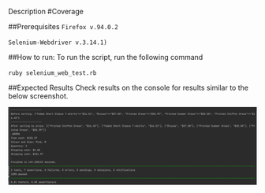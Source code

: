 Description
#Coverage

##Prerequisites
`Firefox v.94.0.2`

`Selenium-Webdriver v.3.14.1)`

##How to run:
To run the script, run the following command

`ruby selenium_web_test.rb`

##Expected Results
Check results on the console for results similar to the below screenshot.

![img.png](img.png)